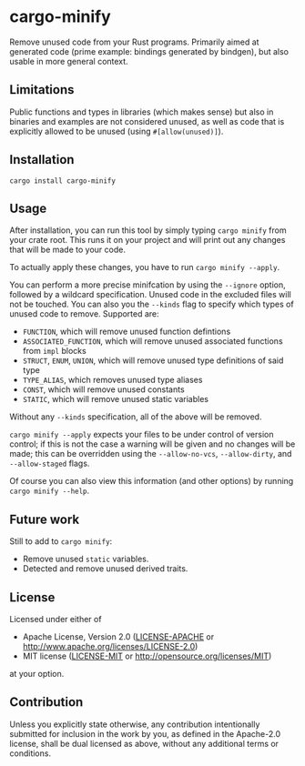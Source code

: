 # cargo-minify

Remove unused code from your Rust programs. Primarily aimed at generated code (prime example: bindings generated by
bindgen), but also usable in more general context.

## Limitations

Public functions and types in libraries (which makes sense) but also in binaries and examples are not considered unused,
as well as code that is explicitly allowed to be unused (using `#[allow(unused)]`).

## Installation

```shell
cargo install cargo-minify
```

## Usage

After installation, you can run this tool by simply typing `cargo minify` from your crate root.
This runs it on your project and will print out any changes that will be made to your code.

To actually apply these changes, you have to run `cargo minify --apply`.

You can perform a more precise minifcation by using the `--ignore` option, followed by a
wildcard specification. Unused code in the excluded files will not be touched. You can also you
the `--kinds` flag to specify which types of unused code to remove. Supported are:

* `FUNCTION`, which will remove unused function defintions
* `ASSOCIATED_FUNCTION`, which will remove unused associated functions from `impl` blocks
* `STRUCT`, `ENUM`, `UNION`, which will remove unused type definitions of said type
* `TYPE_ALIAS`, which removes unused type aliases
* `CONST`, which will remove unused constants
* `STATIC`, which will remove unused static variables

Without any `--kinds` specification, all of the above will be removed.

`cargo minify --apply` expects your files to be under control of version control; if this is not
the case a warning will be given and no changes will be made; this can be overridden using the
`--allow-no-vcs`, `--allow-dirty`, and `--allow-staged` flags.

Of course you can also view this information (and other options) by running `cargo minify --help`.

## Future work

Still to add to `cargo minify`:

* Remove unused `static` variables.
* Detected and remove unused derived traits.

## License

Licensed under either of

* Apache License, Version 2.0
  ([LICENSE-APACHE](LICENSE-APACHE) or http://www.apache.org/licenses/LICENSE-2.0)
* MIT license
  ([LICENSE-MIT](LICENSE-MIT) or http://opensource.org/licenses/MIT)

at your option.

## Contribution

Unless you explicitly state otherwise, any contribution intentionally submitted for inclusion in the work by you, as
defined in the Apache-2.0 license, shall be dual licensed as above, without any additional terms or conditions.
